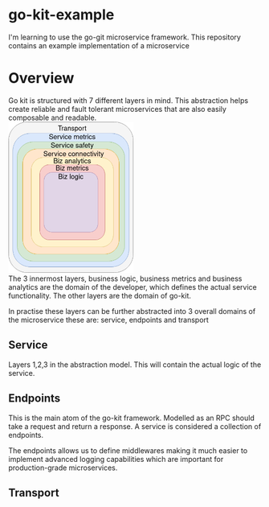# go-kit-example
I'm learning to use the go-git microservice framework. This repository contains an example implementation of a microservice

# Overview
Go kit is structured with 7 different layers in mind. This abstraction helps
create reliable and fault tolerant microservices that are also easily 
composable and readable.
<br/>
<img src="./go-kit-layers.png" alt="header" style="height: 300px;"/>
<br/>
The 3 innermost layers, business logic, business metrics and business 
analytics are the domain of the developer, which defines the actual
service functionality. The other layers are the domain of go-kit.

In practise these layers can be further abstracted into 3 overall domains
of the microservice these are: service, endpoints and transport
## Service
Layers 1,2,3 in the abstraction model. This will contain the actual logic
of the service. 

## Endpoints
This is the main atom of the go-kit framework. Modelled as an RPC should take
a request and return a response. A service is considered a collection of 
endpoints. 

The endpoints allows us to define middlewares making it much easier to implement
advanced logging capabilities which are important for production-grade 
microservices.
## Transport
